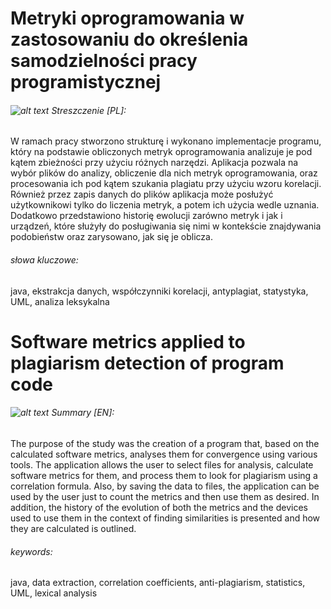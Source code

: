 # Metryki oprogramowania w zastosowaniu do określenia samodzielności pracy programistycznej

###### ![alt text](https://raw.githubusercontent.com/stevenrskelton/flag-icon/master/png/16/country-4x3/pl.png "flaga polska") Streszczenie [PL]:	
W ramach pracy stworzono strukturę i wykonano implementacje programu, który na 
podstawie obliczonych metryk oprogramowania analizuje je pod kątem zbieżności przy użyciu 
różnych narzędzi. Aplikacja pozwala na wybór plików do analizy, obliczenie dla nich metryk 
oprogramowania, oraz procesowania ich pod kątem szukania plagiatu przy użyciu wzoru korelacji. 
Również przez zapis danych do plików aplikacja może posłużyć użytkownikowi tylko do liczenia 
metryk, a potem ich użycia wedle uznania. Dodatkowo przedstawiono historię ewolucji zarówno 
metryk i jak i urządzeń, które służyły do posługiwania się nimi w kontekście znajdywania 
podobieństw oraz zarysowano, jak się je oblicza.

###### słowa kluczowe:
java, ekstrakcja danych, współczynniki korelacji, antyplagiat, statystyka, UML, analiza leksykalna



# Software metrics applied to plagiarism detection of program code

###### ![alt text](https://raw.githubusercontent.com/stevenrskelton/flag-icon/master/png/16/country-4x3/gb.png "flaga en") Summary [EN]:	

The purpose of the study was the creation of a program that, based on the calculated software metrics, analyses them for convergence using various tools. The application allows the user to select files for analysis, calculate software metrics for them, and process them to look for plagiarism using a correlation formula. Also, by saving the data to files, the application can be used by the user just to count the metrics and then use them as desired. In addition, the history of the evolution of both the metrics and the devices used to use them in the context of finding similarities is presented and how they are calculated is outlined.

###### keywords:
java, data extraction, correlation coefficients, anti-plagiarism, statistics, UML, lexical analysis
